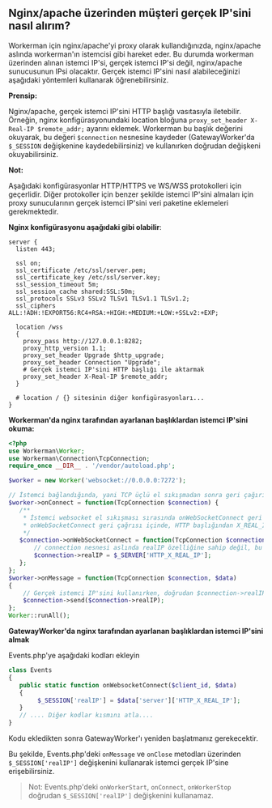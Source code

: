## Nginx/apache üzerinden müşteri gerçek IP'sini nasıl alırım?

Workerman için nginx/apache'yi proxy olarak kullandığınızda, nginx/apache aslında workerman'ın istemcisi gibi hareket eder. Bu durumda workerman üzerinden alınan istemci IP'si, gerçek istemci IP'si değil, nginx/apache sunucusunun IPsi olacaktır. Gerçek istemci IP'sini nasıl alabileceğinizi aşağıdaki yöntemleri kullanarak öğrenebilirsiniz.

**Prensip:**

Nginx/apache, gerçek istemci IP'sini HTTP başlığı vasıtasıyla iletebilir. Örneğin, nginx konfigürasyonundaki location bloğuna ```proxy_set_header X-Real-IP $remote_addr;``` ayarını eklemek. Workerman bu başlık değerini okuyarak, bu değeri ```$connection``` nesnesine kaydeder (GatewayWorker'da ```$_SESSION``` değişkenine kaydedebilirsiniz) ve kullanırken doğrudan değişkeni okuyabilirsiniz.

**Not:**

Aşağıdaki konfigürasyonlar HTTP/HTTPS ve WS/WSS protokolleri için geçerlidir. Diğer protokoller için benzer şekilde istemci IP'sini almaları için proxy sunucularının gerçek istemci IP'sini veri paketine eklemeleri gerekmektedir.

**Nginx konfigürasyonu aşağıdaki gibi olabilir**:
```nginx
server {
  listen 443;

  ssl on;
  ssl_certificate /etc/ssl/server.pem;
  ssl_certificate_key /etc/ssl/server.key;
  ssl_session_timeout 5m;
  ssl_session_cache shared:SSL:50m;
  ssl_protocols SSLv3 SSLv2 TLSv1 TLSv1.1 TLSv1.2;
  ssl_ciphers ALL:!ADH:!EXPORT56:RC4+RSA:+HIGH:+MEDIUM:+LOW:+SSLv2:+EXP;

  location /wss
  {
    proxy_pass http://127.0.0.1:8282;
    proxy_http_version 1.1;
    proxy_set_header Upgrade $http_upgrade;
    proxy_set_header Connection "Upgrade";
    # Gerçek istemci IP'sini HTTP başlığı ile aktarmak
    proxy_set_header X-Real-IP $remote_addr;
  }
  
  # location / {} sitesinin diğer konfigürasyonları...
}
```

**Workerman'da nginx tarafından ayarlanan başlıklardan istemci IP'sini okuma:**

```php
<?php
use Workerman\Worker;
use Workerman\Connection\TcpConnection;
require_once __DIR__ . '/vendor/autoload.php';

$worker = new Worker('websocket://0.0.0.0:7272');

// İstemci bağlandığında, yani TCP üçlü el sıkışmadan sonra geri çağırılır
$worker->onConnect = function(TcpConnection $connection) {
   /**
    * İstemci websocket el sıkışması sırasında onWebSocketConnect geri çağrı fonksiyonu
    * onWebSocketConnect geri çağrısı içinde, HTTP başlığından X_REAL_IP değerini alırız
    */
   $connection->onWebSocketConnect = function(TcpConnection $connection){
       // connection nesnesi aslında realIP özelliğine sahip değil, bu yüzden burada connection nesnesine dinamik olarak realIP özelliğini ekliyoruz
       $connection->realIP = $_SERVER['HTTP_X_REAL_IP'];
   };
};
$worker->onMessage = function(TcpConnection $connection, $data)
{
    // Gerçek istemci IP'sini kullanırken, doğrudan $connection->realIP değişkenini kullanabilirsiniz
    $connection->send($connection->realIP);
};
Worker::runAll();
```

**GatewayWorker'da nginx tarafından ayarlanan başlıklardan istemci IP'sini almak**

Events.php'ye aşağıdaki kodları ekleyin
```php
class Events
{
   public static function onWebsocketConnect($client_id, $data)
   {    
        $_SESSION['realIP'] = $data['server']['HTTP_X_REAL_IP'];
   }
   // .... Diğer kodlar kısmını atla....
}
```
Kodu ekledikten sonra GatewayWorker'ı yeniden başlatmanız gerekecektir.

Bu şekilde, Events.php'deki `onMessage` ve `onClose` metodları üzerinden `$_SESSION['realIP']` değişkenini kullanarak istemci gerçek IP'sine erişebilirsiniz.

> Not: Events.php'deki `onWorkerStart`, `onConnect`, `onWorkerStop` doğrudan `$_SESSION['realIP']` değişkenini kullanamaz.

